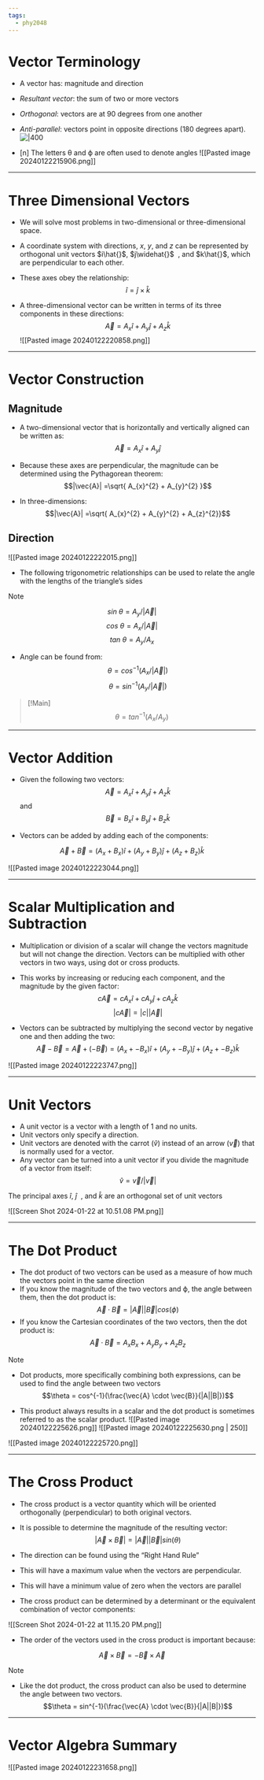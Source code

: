 ```yaml
---
tags:
  - phy2048
---
```


# Vector Terminology

- A vector has: magnitude and direction
- _Resultant vector_: the sum of two or more vectors
- _Orthogonal_: vectors are at 90 degrees from one another
- _Anti-parallel_: vectors point in opposite directions (180 degrees apart).
![|400](https://openstax.org/apps/archive/20231109.173216/resources/b82f588387208ba48921020256bbddb5538f7f0f)

- [n] The letters θ and ϕ are often used to denote angles
![[Pasted image 20240122215906.png]]

---
# Three Dimensional Vectors

- We will solve most problems in two-dimensional or three-dimensional space.
- A coordinate system with directions, $x$, $y$, and $z$ can be represented by orthogonal unit vectors $i\hat{}$, $j\widehat{}$  , and $k\hat{}$, which are perpendicular to each other.
- These axes obey the relationship:
$$\hat{i} = \hat{j} \times \hat{k}$$

- A three-dimensional vector can be written in terms of its three components in these directions:
$$\vec{A} = A_{x}\hat{i} + A_{y}\hat{j} +  A_{z}\hat{k}$$
![[Pasted image 20240122220858.png]]

---
# Vector Construction

## Magnitude
- A two-dimensional vector that is horizontally and vertically aligned can be written as: 
$$\vec{A} = A_{x}\hat{i} + A_{y}\hat{j}$$
- Because these axes are perpendicular, the magnitude can be determined using the Pythagorean theorem:
$$|\vec{A}| =\sqrt{  A_{x}^{2} + A_{y}^{2} }$$

- In three-dimensions:
$$|\vec{A}| =\sqrt{  A_{x}^{2} + A_{y}^{2} + A_{z}^{2}}$$
## Direction
![[Pasted image 20240122222015.png]]

- The following trigonometric relationships can be used to relate the angle with the lengths of the triangle’s sides

> [!NOTE]
> $$sin \text{ }\theta = A_{y}/|\vec{A}|$$$$cos \text{ }\theta = A_{x}/|\vec{A}|$$
> $$tan \text{ }\theta = A_{y}/A_{x}$$

- Angle can be found from: 
$$\theta = cos^{-1}(A_{x}/|\vec{A}|)$$
$$\theta = sin^{-1}(A_{y}/|\vec{A}|)$$

> [!Main]
> $$\theta = tan^{-1}(A_{x}/A_{y})$$

---
# Vector Addition
- Given the following two vectors:
$$\vec{A} = A_{x}\hat{i} + A_{y}\hat{j} +  A_{z}\hat{k}$$ and
$$\vec{B} = B_{x}\hat{i} + B_{y}\hat{j} +  B_{z}\hat{k}$$

- Vectors can be added by adding each of the components:

$$\vec{A} + \vec{B} = (A_{x} + B_{x})\hat{i} + (A_{y} + B_{y})\hat{j} +  (A_{z} + B_{z})\hat{k}$$

![[Pasted image 20240122223044.png]]

---
# Scalar Multiplication and Subtraction

- Multiplication or division of a scalar will change the vectors magnitude but will not change the direction. Vectors can be multiplied with other vectors in two ways, using dot or cross products.

- This works by increasing or reducing each component, and the magnitude by the given factor:
$$c\vec{A} = cA_{x}\hat{i} + cA_{y}\hat{j} +  cA_{z}\hat{k}$$
$$|c\vec{A}| = |c||\vec{A}|$$
- Vectors can be subtracted by multiplying the second vector by negative one and then adding the two: 
$$\vec{A} - \vec{B} = \vec{A} + (-\vec{B}) = (A_{x} + -B_{x})\hat{i} + (A_{y} + -B_{y})\hat{j} +  (A_{z} + -B_{z})\hat{k}$$

![[Pasted image 20240122223747.png]]

---
# Unit Vectors

- A unit vector is a vector with a length of 1 and no units.
- Unit vectors only specify a direction.
- Unit vectors are denoted with the carrot ($\hat{v}$) instead of an arrow ($\vec{v}$) that is normally used for a vector.
- Any vector can be turned into a unit vector if you divide the magnitude of a vector from itself:
$$\hat{v} = \vec{v} / |\vec{v}|$$

The principal axes $\hat{i}$, $\widehat{j}$  , and $\hat{k}$ are an orthogonal set of unit vectors

![[Screen Shot 2024-01-22 at 10.51.08 PM.png]]

---
# The Dot Product

- The dot product of two vectors can be used as a measure of how much the vectors point in the same direction
- If you know the magnitude of the two vectors and ϕ, the angle between them, then the dot product is:
$$\vec{A} \cdot \vec{B} = |\vec{A}||\vec{B}|cos(\phi)$$
- If you know the Cartesian coordinates of the two vectors, then the dot product is:
$$\vec{A} \cdot \vec{B} = A_{x}B_{x} + A_{y}B_{y} + A_{z}B_{z}$$

> [!NOTE]
> - Dot products, more specifically combining both expressions, can be used to find the angle between two vectors
> $$\theta = cos^{-1}(\frac{\vec{A} \cdot \vec{B}}{|A||B|})$$

- This product always results in a scalar and the dot product is sometimes referred to as the scalar product.
![[Pasted image 20240122225626.png]]
![[Pasted image 20240122225630.png | 250]]

![[Pasted image 20240122225720.png]]

---
# The Cross Product

- The cross product is a vector quantity which will be oriented orthogonally (perpendicular) to both original vectors.

- It is possible to determine the magnitude of the resulting vector:
$$|\vec{A} \times \vec{B}| = |\vec{A}||\vec{B}|sin(\theta)$$
- The direction can be found using the “Right Hand Rule”
- This will have a maximum value when the vectors are perpendicular.
- This will have a minimum value of zero when the vectors are parallel

- The cross product can be determined by a determinant or the equivalent combination of vector components:

![[Screen Shot 2024-01-22 at 11.15.20 PM.png]]

- The order of the vectors used in the cross product is important because:

$$ \vec{A} \times \vec{B} = -\vec{B} \times \vec{A} $$

> [!NOTE]
> - Like the dot product, the cross product can also be used to determine the angle between two vectors.
> $$\theta = sin^{-1}(\frac{\vec{A} \cdot \vec{B}}{|A||B|})$$

---
# Vector Algebra Summary


![[Pasted image 20240122231658.png]]